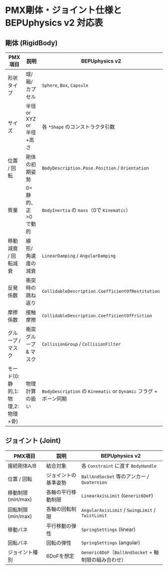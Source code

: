 # PMX剛体・ジョイント仕様と BEPUphysics v2 対応表

## 剛体 (RigidBody)

| PMX項目 | 説明 | BEPUphysics v2 |
| --- | --- | --- |
| 形状タイプ | 球/箱/カプセル | `Sphere`, `Box`, `Capsule` |
| サイズ | 半径 or XYZ or 半径+高さ | 各 `*Shape` のコンストラクタ引数 |
| 位置 / 回転 | 剛体の初期姿勢 | `BodyDescription.Pose.Position` / `Orientation` |
| 質量 | 0=静的、正>0で動的 | `BodyInertia` の `mass`（0で `Kinematic`） |
| 移動減衰 / 回転減衰 | 線形/角速度の減衰 | `LinearDamping` / `AngularDamping` |
| 反発係数 | 衝突時の跳ね返り | `CollidableDescription.CoefficientOfRestitution` |
| 摩擦係数 | 接触摩擦 | `CollidableDescription.CoefficientOfFriction` |
| グループ / マスク | 衝突グループ & マスク | `CollisionGroup` / `CollisionFilter` |
| モード(0:静的,1:物理,2:物理+骨) | 物理計算の扱い | `BodyDescription` の `Kinematic` or `Dynamic` フラグ + ボーン同期 |

## ジョイント (Joint)

| PMX項目 | 説明 | BEPUphysics v2 |
| --- | --- | --- |
| 接続剛体A/B | 結合対象 | 各 `Constraint` に渡す `BodyHandle` |
| 位置 / 回転 | ジョイントの基準姿勢 | `BallAndSocket` 等のアンカー / `Quaternion` |
| 移動制限(min/max) | 各軸の平行移動制限 | `LinearAxisLimit` (`Generic6DoF`) |
| 回転制限(min/max) | 各軸の回転制限 | `AngularAxisLimit` / `SwingLimit` / `TwistLimit` |
| 移動バネ | 平行移動の弾性 | `SpringSettings` (linear) |
| 回転バネ | 回転の弾性 | `SpringSettings` (angular) |
| ジョイント種別 | 6DoFを想定 | `Generic6DoF`（`BallAndSocket` + 軸制限の組み合わせ） |
